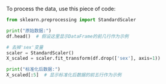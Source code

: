 To process the data, use this piece of code:
```python
from sklearn.preprocessing import StandardScaler

print("原始数据:")
df.head()  # 假设这里显示DataFrame的前几行作为示例

# 去掉'sex'变量
scaler = StandardScaler()
X_scaled = scaler.fit_transform(df.drop(['sex'], axis=1))

print("标准化后数据:")
X_scaled[:5]  # 显示标准化后数据的前五行作为示例
```

